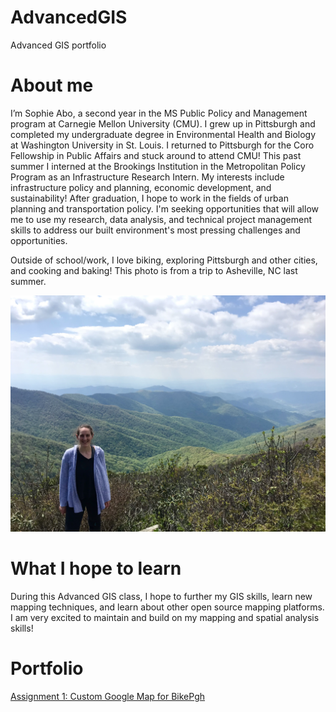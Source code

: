 # AdvancedGIS
Advanced GIS portfolio

# About me
I’m Sophie Abo, a second year in the MS Public Policy and Management program at Carnegie Mellon University (CMU). I grew up in Pittsburgh and completed my undergraduate degree in Environmental Health and Biology at Washington University in St. Louis. I returned to Pittsburgh for the Coro Fellowship in Public Affairs and stuck around to attend CMU! This past summer I interned at the Brookings Institution in the Metropolitan Policy Program as an Infrastructure Research Intern. My interests include infrastructure policy and planning, economic development, and sustainability! After graduation, I hope to work in the fields of urban planning and transportation policy. I'm seeking opportunities that will allow me to use my research, data analysis, and technical project management skills to address our built environment's most pressing challenges and opportunities.

Outside of school/work, I love biking, exploring Pittsburgh and other cities, and cooking and baking! This photo is from a trip to Asheville, NC last summer.

![Craggy Gardesn Asheville, NC](Asheville.jpeg)

# What I hope to learn 
During this Advanced GIS class, I hope to further my GIS skills, learn new mapping techniques, and learn about other open source mapping platforms. I am very excited to maintain and build on my mapping and spatial analysis skills! 

# Portfolio
[Assignment 1: Custom Google Map for BikePgh](/CustomGoogleMap.md)
